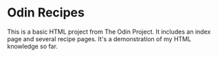 # Odin Recipes

This is a basic HTML project from The Odin Project. It includes an index page and several recipe pages. It's a demonstration of my HTML knowledge so far.
